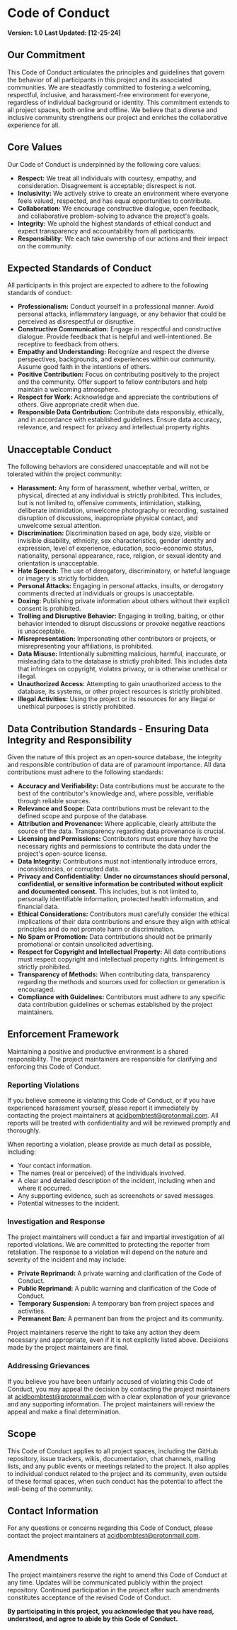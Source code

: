 # Code of Conduct

**Version: 1.0**
**Last Updated: [12-25-24]**

## Our Commitment

This Code of Conduct articulates the principles and guidelines that govern the behavior of all participants in this project and its associated communities. We are steadfastly committed to fostering a welcoming, respectful, inclusive, and harassment-free environment for everyone, regardless of individual background or identity. This commitment extends to all project spaces, both online and offline. We believe that a diverse and inclusive community strengthens our project and enriches the collaborative experience for all.

## Core Values

Our Code of Conduct is underpinned by the following core values:

*   **Respect:** We treat all individuals with courtesy, empathy, and consideration. Disagreement is acceptable; disrespect is not.
*   **Inclusivity:** We actively strive to create an environment where everyone feels valued, respected, and has equal opportunities to contribute.
*   **Collaboration:** We encourage constructive dialogue, open feedback, and collaborative problem-solving to advance the project's goals.
*   **Integrity:** We uphold the highest standards of ethical conduct and expect transparency and accountability from all participants.
*   **Responsibility:** We each take ownership of our actions and their impact on the community.

## Expected Standards of Conduct

All participants in this project are expected to adhere to the following standards of conduct:

*   **Professionalism:** Conduct yourself in a professional manner. Avoid personal attacks, inflammatory language, or any behavior that could be perceived as disrespectful or disruptive.
*   **Constructive Communication:** Engage in respectful and constructive dialogue. Provide feedback that is helpful and well-intentioned. Be receptive to feedback from others.
*   **Empathy and Understanding:** Recognize and respect the diverse perspectives, backgrounds, and experiences within our community. Assume good faith in the intentions of others.
*   **Positive Contribution:** Focus on contributing positively to the project and the community. Offer support to fellow contributors and help maintain a welcoming atmosphere.
*   **Respect for Work:** Acknowledge and appreciate the contributions of others. Give appropriate credit when due.
*   **Responsible Data Contribution:** Contribute data responsibly, ethically, and in accordance with established guidelines. Ensure data accuracy, relevance, and respect for privacy and intellectual property rights.

## Unacceptable Conduct

The following behaviors are considered unacceptable and will not be tolerated within the project community:

*   **Harassment:** Any form of harassment, whether verbal, written, or physical, directed at any individual is strictly prohibited. This includes, but is not limited to, offensive comments, intimidation, stalking, deliberate intimidation, unwelcome photography or recording, sustained disruption of discussions, inappropriate physical contact, and unwelcome sexual attention.
*   **Discrimination:** Discrimination based on age, body size, visible or invisible disability, ethnicity, sex characteristics, gender identity and expression, level of experience, education, socio-economic status, nationality, personal appearance, race, religion, or sexual identity and orientation is unacceptable.
*   **Hate Speech:** The use of derogatory, discriminatory, or hateful language or imagery is strictly forbidden.
*   **Personal Attacks:** Engaging in personal attacks, insults, or derogatory comments directed at individuals or groups is unacceptable.
*   **Doxing:** Publishing private information about others without their explicit consent is prohibited.
*   **Trolling and Disruptive Behavior:** Engaging in trolling, baiting, or other behavior intended to disrupt discussions or provoke negative reactions is unacceptable.
*   **Misrepresentation:** Impersonating other contributors or projects, or misrepresenting your affiliations, is prohibited.
*   **Data Misuse:** Intentionally submitting malicious, harmful, inaccurate, or misleading data to the database is strictly prohibited. This includes data that infringes on copyright, violates privacy, or is otherwise unethical or illegal.
*   **Unauthorized Access:** Attempting to gain unauthorized access to the database, its systems, or other project resources is strictly prohibited.
*   **Illegal Activities:** Using the project or its resources for any illegal or unethical purposes is strictly prohibited.

## Data Contribution Standards - Ensuring Data Integrity and Responsibility

Given the nature of this project as an open-source database, the integrity and responsible contribution of data are of paramount importance. All data contributions must adhere to the following standards:

*   **Accuracy and Verifiability:** Data contributions must be accurate to the best of the contributor's knowledge and, where possible, verifiable through reliable sources.
*   **Relevance and Scope:** Data contributions must be relevant to the defined scope and purpose of the database.
*   **Attribution and Provenance:** Where applicable, clearly attribute the source of the data. Transparency regarding data provenance is crucial.
*   **Licensing and Permissions:** Contributors must ensure they have the necessary rights and permissions to contribute the data under the project's open-source license.
*   **Data Integrity:** Contributions must not intentionally introduce errors, inconsistencies, or corrupted data.
*   **Privacy and Confidentiality:** **Under no circumstances should personal, confidential, or sensitive information be contributed without explicit and documented consent.** This includes, but is not limited to, personally identifiable information, protected health information, and financial data.
*   **Ethical Considerations:** Contributors must carefully consider the ethical implications of their data contributions and ensure they align with ethical principles and do not promote harm or discrimination.
*   **No Spam or Promotion:** Data contributions should not be primarily promotional or contain unsolicited advertising.
*   **Respect for Copyright and Intellectual Property:** All data contributions must respect copyright and intellectual property rights. Infringement is strictly prohibited.
*   **Transparency of Methods:** When contributing data, transparency regarding the methods and sources used for collection or generation is encouraged.
*   **Compliance with Guidelines:**  Contributors must adhere to any specific data contribution guidelines or schemas established by the project maintainers.

## Enforcement Framework

Maintaining a positive and productive environment is a shared responsibility. The project maintainers are responsible for clarifying and enforcing this Code of Conduct.

### Reporting Violations

If you believe someone is violating this Code of Conduct, or if you have experienced harassment yourself, please report it immediately by contacting the project maintainers at [acidbombtest@protonmail.com](mailto:acidbombtest@protonmail.com). All reports will be treated with confidentiality and will be reviewed promptly and thoroughly.

When reporting a violation, please provide as much detail as possible, including:

*   Your contact information.
*   The names (real or perceived) of the individuals involved.
*   A clear and detailed description of the incident, including when and where it occurred.
*   Any supporting evidence, such as screenshots or saved messages.
*   Potential witnesses to the incident.

### Investigation and Response

The project maintainers will conduct a fair and impartial investigation of all reported violations. We are committed to protecting the reporter from retaliation. The response to a violation will depend on the nature and severity of the incident and may include:

*   **Private Reprimand:** A private warning and clarification of the Code of Conduct.
*   **Public Reprimand:** A public warning and clarification of the Code of Conduct.
*   **Temporary Suspension:** A temporary ban from project spaces and activities.
*   **Permanent Ban:** A permanent ban from the project and its community.

Project maintainers reserve the right to take any action they deem necessary and appropriate, even if it is not explicitly listed above. Decisions made by the project maintainers are final.

### Addressing Grievances

If you believe you have been unfairly accused of violating this Code of Conduct, you may appeal the decision by contacting the project maintainers at [acidbombtest@protonmail.com](mailto:acidbombtest@protonmail.com) with a clear explanation of your grievance and any supporting information. The project maintainers will review the appeal and make a final determination.

## Scope

This Code of Conduct applies to all project spaces, including the GitHub repository, issue trackers, wikis, documentation, chat channels, mailing lists, and any public events or meetings related to the project. It also applies to individual conduct related to the project and its community, even outside of these formal spaces, when such conduct has the potential to affect the well-being of the community.

## Contact Information

For any questions or concerns regarding this Code of Conduct, please contact the project maintainers at [acidbombtest@protonmail.com](mailto:acidbombtest@protonmail.com).

## Amendments

The project maintainers reserve the right to amend this Code of Conduct at any time. Updates will be communicated publicly within the project repository. Continued participation in the project after such amendments constitutes acceptance of the revised Code of Conduct.

**By participating in this project, you acknowledge that you have read, understood, and agree to abide by this Code of Conduct.**
